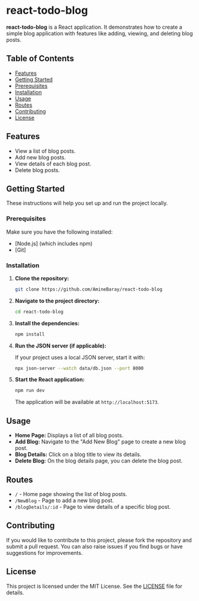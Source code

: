 # react-todo-blog

**react-todo-blog** is a React application. It demonstrates how to create a simple blog application with features like adding, viewing, and deleting blog posts.

## Table of Contents

- [Features](#features)
- [Getting Started](#getting-started)
- [Prerequisites](#prerequisites)
- [Installation](#installation)
- [Usage](#usage)
- [Routes](#routes)
- [Contributing](#contributing)
- [License](#license)

## Features

- View a list of blog posts.
- Add new blog posts.
- View details of each blog post.
- Delete blog posts.

## Getting Started

These instructions will help you set up and run the project locally.

### Prerequisites

Make sure you have the following installed:

- [Node.js] (which includes npm)
- [Git]

### Installation

1. **Clone the repository:**

    ```bash
    git clone https://github.com/AmineBaray/react-todo-blog
    ```

2. **Navigate to the project directory:**

    ```bash
    cd react-todo-blog
    ```

3. **Install the dependencies:**

    ```bash
    npm install
    ```

4. **Run the JSON server (if applicable):**

    If your project uses a local JSON server, start it with:

    ```bash
    npx json-server --watch data/db.json --port 8000
    ```

5. **Start the React application:**

    ```bash
    npm run dev
    ```

    The application will be available at `http://localhost:5173`.

## Usage

- **Home Page:** Displays a list of all blog posts.
- **Add Blog:** Navigate to the "Add New Blog" page to create a new blog post.
- **Blog Details:** Click on a blog title to view its details.
- **Delete Blog:** On the blog details page, you can delete the blog post.

## Routes

- `/` - Home page showing the list of blog posts.
- `/NewBlog` - Page to add a new blog post.
- `/blogDetails/:id` - Page to view details of a specific blog post.

## Contributing

If you would like to contribute to this project, please fork the repository and submit a pull request. You can also raise issues if you find bugs or have suggestions for improvements.

## License

This project is licensed under the MIT License. See the [LICENSE](LICENSE) file for details.
